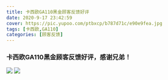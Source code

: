 ```yaml
---
title: 卡西欧GA110黑金顾客反馈好评
date: 2020-9-17 23:42:59
cover: https://pic.yupoo.com/ptbxcp/b787d71c/e90e9fea.jpg
tags: [卡西欧,GA110]
categories: [顾客反馈]
---
```


###  卡西欧GA110黑金顾客反馈好评，感谢兄弟！
![](https://pic.yupoo.com/ptbxcp/6a82635c/1ca20dd3.jpg)
![](https://pic.yupoo.com/ptbxcp/b787d71c/e90e9fea.jpg)
